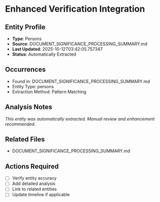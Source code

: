 # Enhanced Verification Integration

## Entity Profile
- **Type**: Persons
- **Source**: DOCUMENT_SIGNIFICANCE_PROCESSING_SUMMARY.md
- **Last Updated**: 2025-10-12T03:42:05.757347
- **Status**: Automatically Extracted

## Occurrences
- Found in: DOCUMENT_SIGNIFICANCE_PROCESSING_SUMMARY.md
- Entity Type: persons
- Extraction Method: Pattern Matching

## Analysis Notes
*This entity was automatically extracted. Manual review and enhancement recommended.*

## Related Files
- DOCUMENT_SIGNIFICANCE_PROCESSING_SUMMARY.md

## Actions Required
- [ ] Verify entity accuracy
- [ ] Add detailed analysis
- [ ] Link to related entities
- [ ] Update timeline if applicable
